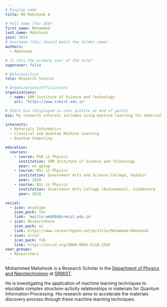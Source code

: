```yaml
---
# Display name
title: Md Mahshook A

# Full name (for SEO)
first_name: Mohammed
last_name: Mahshook
join: 2024
# Username (this should match the folder name)
authors:
  - Mahshook

# Is this the primary user of the site?
superuser: false

# Role/position
role: Research Scholar

# Organizations/Affiliations
organizations:
  - name: SRM Institute of Science and Technology
    url: 'https://www.srmist.edu.in'

# Short bio (displayed in user profile at end of posts)
bio: My research interest includes using machine learning for material property prediction and accelerated materials discovery.

interests:
  - Materials Informatics
  - Classical and Quantum Machine Learning
  - Quantum Computing

education:
  courses:
    - course: PhD in Physics
      institution: SRM Institute of Science and Technology
      year: on going
    - course: MSc in Physics
      institution: Government Arts and Science College, Gudalur
      year: 2020
    - course: BSc in Physics
      institution: Government Arts College (Autonomous), Coimbatore
      year: 2018

social:
  - icon: envelope
    icon_pack: fas
    link: 'mailto:mm8684@srmist.edu.in'
  - icon: ResearchGate
    icon_pack: ai
    link: https://www.researchgate.net/profile/Mohammed-Mahshook
  - icon: orcid
    icon_pack: fab
    link: https://orcid.org/0009-0005-9118-2595
user_groups:
  - Researchers
---
```


Mohammed Mahshook is a Research Scholar in the [Department of Physics and Nanotechnology](https://www.srmist.edu.in/department/department-of-physics-and-nanotechnology/) at [SRMIST](https://www.srmist.edu.in).

He is investigating the application of machine learning techniques to elucidate complex structure-activity relationships in materials for Quantum Information Processing. His research aims to accelerate the materials discovery process through these machine learning techniques.
